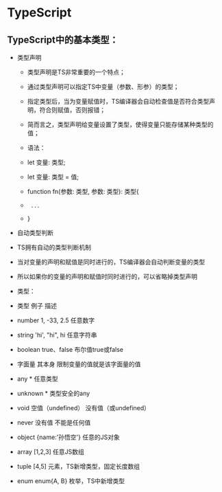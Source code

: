 # TypeScript
##  TypeScript中的基本类型：

+ 类型声明

  +  类型声明是TS非常重要的一个特点；

  +  通过类型声明可以指定TS中变量（参数、形参）的类型；

  +  指定类型后，当为变量赋值时，TS编译器会自动检查值是否符合类型声明，符合则赋值，否则报错；

  +  简而言之，类型声明给变量设置了类型，使得变量只能存储某种类型的值；

  +  语法：

    +  let 变量: 类型;

    +  let 变量: 类型 = 值;

    +  function fn(参数: 类型, 参数: 类型): 类型{
    +      ...
    +  }

+  自动类型判断

  +  TS拥有自动的类型判断机制

  +  当对变量的声明和赋值是同时进行的，TS编译器会自动判断变量的类型

  +  所以如果你的变量的声明和赋值时同时进行的，可以省略掉类型声明

  +  类型：

+  类型	例子	描述

  +  number	1, -33, 2.5	任意数字

  +  string	'hi', "hi", hi	任意字符串

  +  boolean	true、false	布尔值true或false

  +  字面量	其本身	限制变量的值就是该字面量的值

  +  any	*	任意类型

  +  unknown	*	类型安全的any

  +  void	空值（undefined）	没有值（或undefined）

  +  never	没有值	不能是任何值

  +  object	{name:'孙悟空'}	任意的JS对象

  +  array	[1,2,3]	任意JS数组

  +  tuple	[4,5]	元素，TS新增类型，固定长度数组
  
  +  enum	enum{A, B}	枚举，TS中新增类型